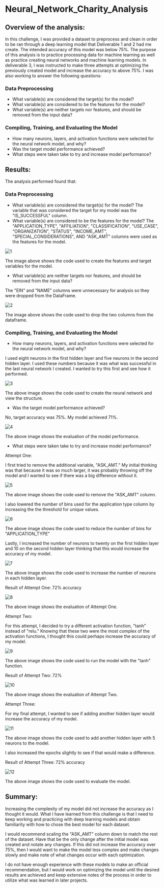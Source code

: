 # Neural_Network_Charity_Analysis

## Overview of the analysis: 

In this challenge, I was provided a dataset to preprocess and clean in order to be ran through a deep learning model that Deliverable 1 and 2 had me create. The intended accuracy of this model was below 75%. The purpose of this analysis is to practice processing data for machine learning as well as practice creating neural networks and machine learning models. In deliverable 3, I was instructed to make three attempts at optimizing the previously created model and increase the accuracy to above 75%. I was also working to answer the following questions:

### Data Preprocessing
- What variable(s) are considered the target(s) for the model?
- What variable(s) are considered to be the features for the model?
- What variable(s) are neither targets nor features, and should be removed from the input data?

### Compiling, Training, and Evaluating the Model
- How many neurons, layers, and activation functions were selected for the neural network model, and why?
- Was the target model performance achieved?
- What steps were taken take to try and increase model performance?


## Results: 
The analysis performed found that:

### Data Preprocessing
- What variable(s) are considered the target(s) for the model?
The variable that was considered the target for my model was the "IS_SUCCESSFUL" column.
- What variable(s) are considered to be the features for the model?
The "APPLICATION_TYPE", "AFFILIATION", "CLASSIFICATION", "USE_CASE", "ORGANIZATION", "STATUS", "INCOME_AMT", "SPECIAL_CONSIDERATIONS", AND "ASK_AMT" columns were used as the features for the model.

![1](https://user-images.githubusercontent.com/111570965/212380280-9aea4899-2027-4914-a1ec-d3e835709705.png)


The image above shows the code used to create the features and target variables for the model.

- What variable(s) are neither targets nor features, and should be removed from the input data?

The "EIN" and "NAME" columns were unnecessary for analysis so they were dropped from the DataFrame.

![2](https://user-images.githubusercontent.com/111570965/212379311-830a4323-9988-4a7d-b725-982f01c04edc.png)

The image above shows the code used to drop the two columns from the dataframe. 

### Compiling, Training, and Evaluating the Model
- How many neurons, layers, and activation functions were selected for the neural network model, and why?

I used eight neurons in the first hidden layer and five neurons in the second hidden layer. I used these numbers because it was what was successful in the last neural network I created. I wanted to try this first and see how it performed.

![3](https://user-images.githubusercontent.com/111570965/212379339-b6f8f13a-d5f6-4f9f-93ac-1e032664f8fa.png)

The above image shows the code used to create the neural network and view the structure.

- Was the target model performance achieved?

No, target accuracy was 75%. My model achieved 71%.

![4](https://user-images.githubusercontent.com/111570965/212379397-496303d2-1aa1-41de-b731-3481fbd1f6eb.png)

The above image shows the evaluation of the model performance.

- What steps were taken take to try and increase model performance?

Attempt One:

I first tried to remove the additional variable, "ASK_AMT." My initial thinking was that because it was so much larger, it was probably throwing off the model and I wanted to see if there was a big difference without it. 

![5](https://user-images.githubusercontent.com/111570965/212379477-d50bc4b5-8987-4ead-bead-a48d99a422f7.png)

The above image shows the code used to remove the "ASK_AMT" column.

I also lowered the number of bins used for the application type column by increasing the the threshold for unique values.

![6](https://user-images.githubusercontent.com/111570965/212379494-28bd26c5-c343-41f4-8172-084f4b471059.png)

The above image shows the code used to reduce the number of bins for "APPLICATION_TYPE"

Lastly, I increased the number of neurons to twenty on the first hidden layer and 10 on the second hidden layer thinking that this would increase the accuracy of my model. 

![7](https://user-images.githubusercontent.com/111570965/212379508-a491b20b-aee1-4320-88b9-602472765ead.png)

The above image shows the code used to increase the number of neurons in each hidden layer.

Result of Attempt One: 72% accuracy

![8](https://user-images.githubusercontent.com/111570965/212379531-abd5a947-b2ad-4bb2-b13a-1ae098424c7c.png)

The above image shows the evaluation of Attempt One.

Attempt Two:

For this attempt, I decided to try a different activation function, "tanh" instead of "relu." Knowing that these two were the most complex of the activation functions, I thought this could perhaps increase the accuracy of my model.

![9](https://user-images.githubusercontent.com/111570965/212379545-17ce3a21-10b6-463b-b715-7ac776522071.png)

The above image shows the code used to run the model with the "tanh" function.

Result of Attempt Two: 72%

![10](https://user-images.githubusercontent.com/111570965/212379565-23db39ff-df6d-4c93-82dd-0fa4d3ca9593.png)

The above image shows the evaluation of Attempt Two.

Attempt Three:

For my final attempt, I wanted to see if adding another hidden layer would increase the accuracy of my model.

![11](https://user-images.githubusercontent.com/111570965/212379583-4babb747-4675-4284-bcea-de9184d5e949.png)

The above image shows the code used to add another hidden layer with 5 neurons to the model.

I also increased the epochs slightly to see if that would make a difference.

Result of Attempt Three: 72% accuracy

![12](https://user-images.githubusercontent.com/111570965/212379603-84a08c89-21af-4588-b0a9-1f4496509071.png)

The above image shows the code used to evaluate the model.

## Summary: 
Increasing the complexity of my model did not increase the accuracy as I thought it would. What I have learned from this challenge is that I need to keep working and practicing with deep learning models and obtain familiarity with how to chose the best model for each dataset. 

I would recommend scaling the "ASK_AMT" column down to match the rest of the dataset. Have that be the only change after the initial model was created and notate any changes. If this did not increase the accuracy over 75%, then I would want to make the model less complex and make changes slowly and make note of what changes occur with each optimization. 

I do not have enough experience with these models to make an official recommendation, but I would work on optimizing the model until the desired results are achieved and keep extensive notes of the process in order to utilize what was learned in later projects.
